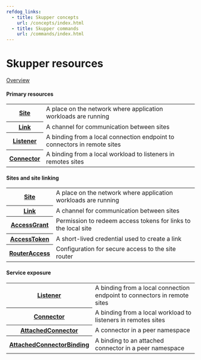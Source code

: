 ```yaml
---
refdog_links:
  - title: Skupper concepts
    url: /concepts/index.html
  - title: Skupper commands
    url: /commands/index.html
---
```


# Skupper resources

[Overview](overview.html)

#### Primary resources

<table class="objects">
<tr><th><a href="{{site_prefix}}/resources/site.html">Site</a></th><td>A place on the network where application workloads are running</td></tr>
<tr><th><a href="{{site_prefix}}/resources/link.html">Link</a></th><td>A channel for communication between sites</td></tr>
<tr><th><a href="{{site_prefix}}/resources/listener.html">Listener</a></th><td>A binding from a local connection endpoint to connectors in remote sites</td></tr>
<tr><th><a href="{{site_prefix}}/resources/connector.html">Connector</a></th><td>A binding from a local workload to listeners in remotes sites</td></tr>
</table>

#### Sites and site linking

<table class="objects">
<tr><th><a href="{{site_prefix}}/resources/site.html">Site</a></th><td>A place on the network where application workloads are running</td></tr>
<tr><th><a href="{{site_prefix}}/resources/link.html">Link</a></th><td>A channel for communication between sites</td></tr>
<tr><th><a href="{{site_prefix}}/resources/access-grant.html">AccessGrant</a></th><td>Permission to redeem access tokens for links to the local site</td></tr>
<tr><th><a href="{{site_prefix}}/resources/access-token.html">AccessToken</a></th><td>A short-lived credential used to create a link</td></tr>
<tr><th><a href="{{site_prefix}}/resources/router-access.html">RouterAccess</a></th><td>Configuration for secure access to the site router</td></tr>
</table>

#### Service exposure

<table class="objects">
<tr><th><a href="{{site_prefix}}/resources/listener.html">Listener</a></th><td>A binding from a local connection endpoint to connectors in remote sites</td></tr>
<tr><th><a href="{{site_prefix}}/resources/connector.html">Connector</a></th><td>A binding from a local workload to listeners in remotes sites</td></tr>
<tr><th><a href="{{site_prefix}}/resources/attached-connector.html">AttachedConnector</a></th><td>A connector in a peer namespace</td></tr>
<tr><th><a href="{{site_prefix}}/resources/attached-connector-binding.html">AttachedConnectorBinding</a></th><td>A binding to an attached connector in a peer namespace</td></tr>
</table>
